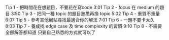 Tip 1 - 把時間花在想題目，不要花在寫code
3:01 Tip 2 - focus 在 medium 的題目
3:50 Tip 3 - 把同一種 topic 的題目熟悉再換 topic
5:02 Tip 4 - 重質不重量
6:07 Tip 5 - 參考其他網站尋找最適合你的解法
7:01 Tip 6 - 一題不要卡太久
8:03 Tip 7 - 養成找 edge case 及 time complexity 的習慣
9:10 Tip 8 - 不需要全部解答都知道 只要自己熟悉的方式就可以了
